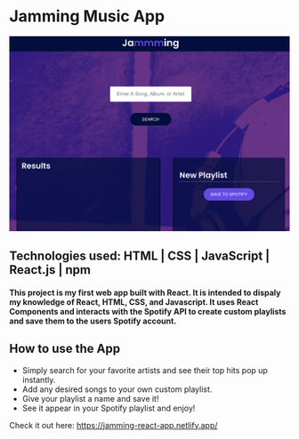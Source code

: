 # Jamming Music App

![Home Page](https://github.com/deningsr/Jamming/blob/main/src/Components/App/Screen%20Shot%202021-02-02%20at%2011.39.57%20AM.png?raw=true "Jamming")

## Technologies used: HTML | CSS | JavaScript | React.js | npm

#### This project is my first web app built with React. It is intended to dispaly my knowledge of React, HTML, CSS, and Javascript. It uses React Components and interacts with the Spotify API to create custom playlists and save them to the users Spotify account.

## How to use the App

- Simply search for your favorite artists and see their top hits pop up instantly.
- Add any desired songs to your own custom playlist.
- Give your playlist a name and save it!
- See it appear in your Spotify playlist and enjoy!

Check it out here: <https://jamming-react-app.netlify.app/>
